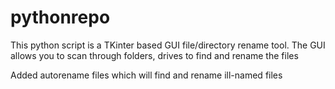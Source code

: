 # pythonrepo
This python script is a TKinter based GUI file/directory rename tool.
The GUI allows you to scan through folders, drives to find and rename the files

Added autorename files which will find and rename ill-named files
